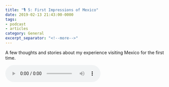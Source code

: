 ```yaml
---
title: "🎙 5: First Impressions of Mexico"
date: 2019-02-13 21:43:00-0000
tags:
- podcast
- articles
category: General
excerpt_separator: "<!--more-->"
---
```


A few thoughts and stories about my experience visiting Mexico for the first time.

<audio controls="controls" src="https://www.bennorris.blog/uploads/2019/3495d9c76a.mp3" />

<!--more-->
